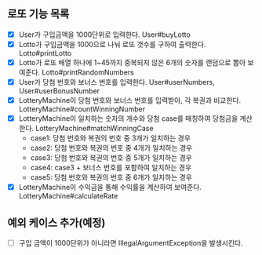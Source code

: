 ## 로또 기능 목록
- [X] User가 구입금액을 1000단위로 입력한다. User#buyLotto
- [X] Lotto가 구입금액을 1000으로 나눠 로또 갯수를 구하여 출력한다. Lotto#printLotto
- [X] Lotto가 로또 배열 하나에 1~45까지 중복되지 않은 6개의 숫자를 랜덤으로 뽑아 보여준다. Lotto#printRandomNumbers
- [X] User가 당첨 번호와 보너스 번호를 입력한다. User#userNumbers, User#userBonusNumber
- [X] LotteryMachine이 당첨 번호와 보너스 번호를 입력받아, 각 복권과 비교한다. LotteryMachine#countWinningNumber
- [X] LotteryMachine이 일치하는 숫자의 개수와 당첨 case를 매칭하여 당첨금을 계산한다. LotteryMachine#matchWinningCase
  - case1: 당첨 번호와 복권의 번호 중 3개가 일치하는 경우
  - case2: 당첨 번호와 복권의 번호 중 4개가 일치하는 경우
  - case3: 당첨 번호와 복권의 번호 중 5개가 일치하는 경우
  - case4: case3 + 보너스 번호를 포함하여 일치하는 경우
  - case5: 당첨 번호와 복권의 번호 중 6개가 일치하는 경우
- [X] LotteryMachine이 수익금을 통해 수익률을 계산하여 보여준다. LotteryMachine#calculateRate

## 예외 케이스 추가(예정)
- [ ] 구입 금액이 1000단위가 아니라면 IllegalArgumentException을 발생시킨다.
    
